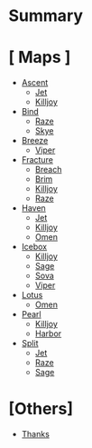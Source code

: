 # Summary

# \[ Maps \]

- [Ascent](./maps/ascent.md)
  - [Jet]()
  - [Killjoy]()
- [Bind]()
  - [Raze]()
  - [Skye]()
- [Breeze]()
  - [Viper]()
- [Fracture](./maps/fracture.md)
  - [Breach]()
  - [Brim]()
  - [Killjoy]()
  - [Raze]()
- [Haven](./maps/haven.md)
  - [Jet]()
  - [Killjoy]()
  - [Omen]()
- [Icebox](./maps/icebox.md)
  - [Killjoy]()
  - [Sage]()
  - [Sova]()
  - [Viper](./maps/icebox/viper.md)
- [Lotus](./maps/lotus.md)
  - [Omen]()
- [Pearl](./maps/pearl.md)
  - [Killjoy]()
  - [Harbor]()
- [Split](./maps/split.md)
  - [Jet]()
  - [Raze]()
  - [Sage]()

# \[Others\]

- [Thanks](./thanks.md)
